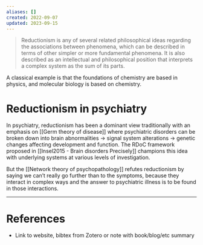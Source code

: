 ```yaml
---
aliases: []
created: 2022-09-07
updated: 2023-09-15
---
```


> Reductionism is any of several related philosophical ideas regarding the associations between phenomena, which can be described in terms of other simpler or more fundamental phenomena. It is also described as an intellectual and philosophical position that interprets a complex system as the sum of its parts.

A classical example is that the foundations of chemistry are based in physics, and molecular biology is based on chemistry.

# Reductionism in psychiatry

In psychiatry, reductionism has been a dominant view traditionally with an emphasis on [[Germ theory of disease]] where psychiatric disorders can be broken down into brain abnormalities → signal system alterations → genetic changes affecting development and function. The RDoC framework proposed in [[Insel2015 - Brain disorders Precisely]] champions this idea with underlying systems at various levels of investigation.

But the [[Network theory of psychopathology]] refutes reductionism by saying we can’t really go further than to the symptoms, because they interact in complex ways and the answer to psychiatric illness is to be found in those interactions.


---
# References
* Link to website, bibtex from Zotero or note with book/blog/etc summary
